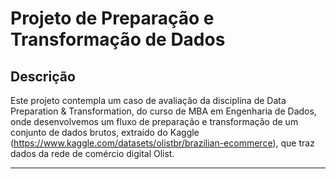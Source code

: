 # Projeto de Preparação e Transformação de Dados
## Descrição

Este projeto contempla um caso de avaliação da disciplina de Data Preparation & Transformation, do curso de MBA em Engenharia de Dados, onde desenvolvemos um fluxo de preparação e transformação de um conjunto de dados brutos, extraído do Kaggle (https://www.kaggle.com/datasets/olistbr/brazilian-ecommerce), que traz dados da rede de comércio digital Olist.

---

